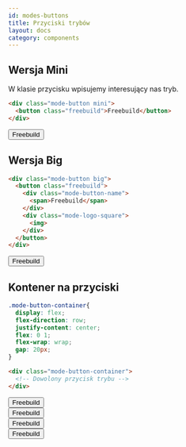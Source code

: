 ```yaml
---
id: modes-buttons
title: Przyciski trybów
layout: docs
category: components
---
```


## Wersja Mini

W klasie przycisku wpisujemy interesujący nas tryb.

```html
<div class="mode-button mini">
  <button class="freebuild">Freebuild</button>
</div>
```
<div class="mode-button mini">
  <button class="freebuild">Freebuild</button>
</div>

## Wersja Big

```html
<div class="mode-button big">
  <button class="freebuild">
    <div class="mode-button-name">
      <span>Freebuild</span>
    </div>
    <div class="mode-logo-square">
      <img>
    </div>
  </button>
</div>
```
<div class="mode-button big">
  <button class="freebuild">
    <div class="mode-button-name">
      <span>Freebuild</span>
    </div>
    <div class="mode-logo-square">
      <img>
    </div>
  </button>
</div>


## Kontener na przyciski

```css
.mode-button-container{
  display: flex;
  flex-direction: row;
  justify-content: center;
  flex: 0 1;
  flex-wrap: wrap;
  gap: 20px;
}
```

```html
<div class="mode-button-container">
  <!-- Dowolony przycisk trybu -->
</div>
```
<div class="mode-button-container">
  <div class="mode-button mini">
    <button class="freebuild">Freebuild</button>
  </div>
  <div class="mode-button mini">
    <button class="freebuild">Freebuild</button>
  </div>
  <div class="mode-button mini">
    <button class="freebuild">Freebuild</button>
  </div>
  <div class="mode-button mini">
    <button class="freebuild">Freebuild</button>
  </div>
</div>